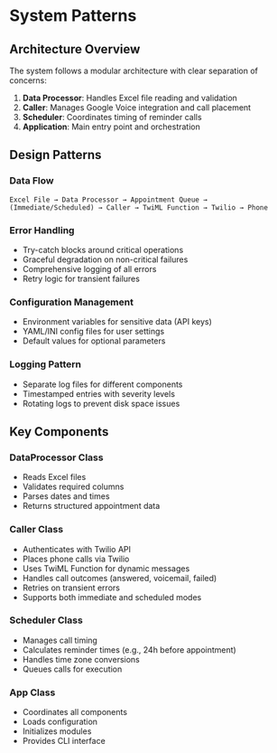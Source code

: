 # System Patterns

## Architecture Overview
The system follows a modular architecture with clear separation of concerns:

1. **Data Processor**: Handles Excel file reading and validation
2. **Caller**: Manages Google Voice integration and call placement
3. **Scheduler**: Coordinates timing of reminder calls
4. **Application**: Main entry point and orchestration

## Design Patterns

### Data Flow
```
Excel File → Data Processor → Appointment Queue → (Immediate/Scheduled) → Caller → TwiML Function → Twilio → Phone
```

### Error Handling
- Try-catch blocks around critical operations
- Graceful degradation on non-critical failures
- Comprehensive logging of all errors
- Retry logic for transient failures

### Configuration Management
- Environment variables for sensitive data (API keys)
- YAML/INI config files for user settings
- Default values for optional parameters

### Logging Pattern
- Separate log files for different components
- Timestamped entries with severity levels
- Rotating logs to prevent disk space issues

## Key Components

### DataProcessor Class
- Reads Excel files
- Validates required columns
- Parses dates and times
- Returns structured appointment data

### Caller Class
- Authenticates with Twilio API
- Places phone calls via Twilio
- Uses TwiML Function for dynamic messages
- Handles call outcomes (answered, voicemail, failed)
- Retries on transient errors
- Supports both immediate and scheduled modes

### Scheduler Class
- Manages call timing
- Calculates reminder times (e.g., 24h before appointment)
- Handles time zone conversions
- Queues calls for execution

### App Class
- Coordinates all components
- Loads configuration
- Initializes modules
- Provides CLI interface

